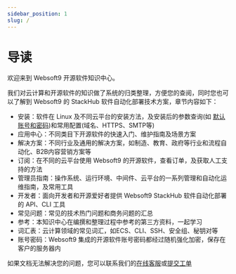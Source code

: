```yaml
---
sidebar_position: 1
slug: /
---
```


# 导读

欢迎来到 Websoft9 开源软件知识中心。

我们对云计算和开源软件的知识做了系统的归类整理，方便您的查阅，同时您也可以了解到 Websoft9 的 StackHub 软件自动化部署技术方案，章节内容如下：

* 安装：软件在 Linux 及不同云平台的安装方法，及安装后的参数查询(如 [默认账号和密码](./setup/credentials#getpw))和常用配置(域名、HTTPS、SMTP等)
* 应用中心：不同类目下开源软件的快速入门、维护指南及场景方案
* 解决方案：不同行业及通用的解决方案，如制造、教育、政府等行业和流程自动化、B2B内容营销方案等
* 订阅：在不同的云平台使用 Websoft9 的开源软件，查看订单，及获取人工支持的方法
* 管理员指南：操作系统、运行环境、中间件、云平台的一系列管理和自动化运维指南，及常用工具
* 开发者：面向开发者和开源爱好者提供 Websoft9 StackHub 软件自动化部署的 API、CLI 工具
* 常见问题：常见的技术热门问题和商务问题的汇总
* 参考：本知识中心在编撰和整理过程中参考的第三方资料，一起学习
* 词汇表：云计算领域的常见词汇，如ECS、CLI、SSH、安全组、秘钥对等
* 账号密码：Websoft9 集成的开源软件账号密码都经过随机强化加密，保存在客户的服务器内

如果文档无法解决您的问题，您可以联系我们的[在线客服](./helpdesk)或[提交工单](https://www.websoft9.com/cn/ticket)